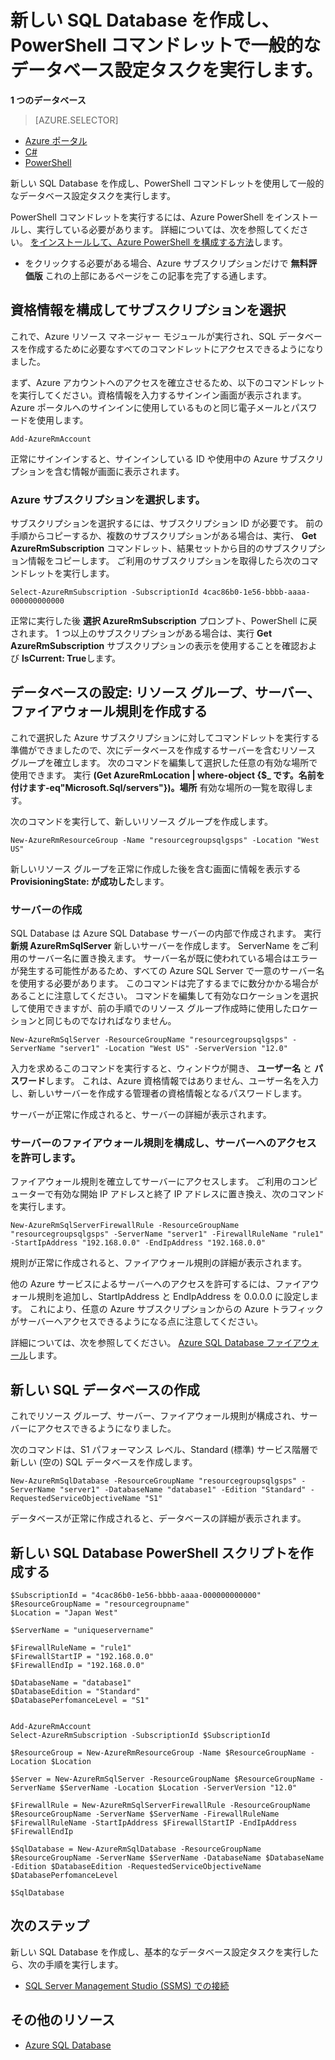 <properties 
    pageTitle="PowerShell を使用した新しい SQL Database の設定 | Microsoft Azure" 
    description="PowerShell で新しい SQL Database を作成する方法について説明します。 PowerShell コマンドレットを使用して、一般的なデータベース設定タスクを管理できます。" 
    keywords="create new sql database,database setup"
    services="sql-database" 
    documentationCenter="" 
    authors="stevestein" 
    manager="jeffreyg" 
    editor="cgronlun"/>

<tags
    ms.service="sql-database"
    ms.devlang="NA"
    ms.topic="get-started-article"
    ms.tgt_pltfrm="powershell"
    ms.workload="data-management" 
    ms.date="12/01/2015"
    ms.author="sstein"/>

# 新しい SQL Database を作成し、PowerShell コマンドレットで一般的なデータベース設定タスクを実行します。 

**1 つのデータベース**

> [AZURE.SELECTOR]
- [Azure ポータル](sql-database-get-started.md)
- [C#](sql-database-get-started-csharp.md)
- [PowerShell](sql-database-get-started-powershell.md)


新しい SQL Database を作成し、PowerShell コマンドレットを使用して一般的なデータベース設定タスクを実行します。


PowerShell コマンドレットを実行するには、Azure PowerShell をインストールし、実行している必要があります。 詳細については、次を参照してください。 [をインストールして、Azure PowerShell を構成する方法](../powershell-install-configure.md)します。

- をクリックする必要がある場合、Azure サブスクリプションだけで **無料評価版** これの上部にあるページをこの記事を完了する通します。


## 資格情報を構成してサブスクリプションを選択

これで、Azure リソース マネージャー モジュールが実行され、SQL データベースを作成するために必要なすべてのコマンドレットにアクセスできるようになりました。 

まず、Azure アカウントへのアクセスを確立させるため、以下のコマンドレットを実行してください。資格情報を入力するサインイン画面が表示されます。 Azure ポータルへのサインインに使用しているものと同じ電子メールとパスワードを使用します。

    Add-AzureRmAccount

正常にサインインすると、サインインしている ID や使用中の Azure サブスクリプションを含む情報が画面に表示されます。


### Azure サブスクリプションを選択します。

サブスクリプションを選択するには、サブスクリプション ID が必要です。 前の手順からコピーするか、複数のサブスクリプションがある場合は、実行、 **Get AzureRmSubscription** コマンドレット、結果セットから目的のサブスクリプション情報をコピーします。 ご利用のサブスクリプションを取得したら次のコマンドレットを実行します。

    Select-AzureRmSubscription -SubscriptionId 4cac86b0-1e56-bbbb-aaaa-000000000000

正常に実行した後 **選択 AzureRmSubscription** プロンプト、PowerShell に戻されます。 1 つ以上のサブスクリプションがある場合は、実行 **Get AzureRmSubscription** サブスクリプションの表示を使用することを確認および **IsCurrent: True**します。

## データベースの設定: リソース グループ、サーバー、ファイアウォール規則を作成する

これで選択した Azure サブスクリプションに対してコマンドレットを実行する準備ができましたので、次にデータベースを作成するサーバーを含むリソース グループを確立します。 次のコマンドを編集して選択した任意の有効な場所で使用できます。 実行 **(Get AzureRmLocation | where-object {$_ です。名前を付けます-eq"Microsoft.Sql/servers"})。場所** 有効な場所の一覧を取得します。

次のコマンドを実行して、新しいリソース グループを作成します。

    New-AzureRmResourceGroup -Name "resourcegroupsqlgsps" -Location "West US"

新しいリソース グループを正常に作成した後を含む画面に情報を表示する **ProvisioningState: が成功した**します。


### サーバーの作成 

SQL Database は Azure SQL Database サーバーの内部で作成されます。 実行 **新規 AzureRmSqlServer** 新しいサーバーを作成します。 ServerName をご利用のサーバー名に置き換えます。 サーバー名が既に使われている場合はエラーが発生する可能性があるため、すべての Azure SQL Server で一意のサーバー名を使用する必要があります。 このコマンドは完了するまでに数分かかる場合があることに注意してください。 コマンドを編集して有効なロケーションを選択して使用できますが、前の手順でのリソース グループ作成時に使用したロケーションと同じものでなければなりません。

    New-AzureRmSqlServer -ResourceGroupName "resourcegroupsqlgsps" -ServerName "server1" -Location "West US" -ServerVersion "12.0"

入力を求めるこのコマンドを実行すると、ウィンドウが開き、 **ユーザー名** と **パスワード**します。 これは、Azure 資格情報ではありません、ユーザー名を入力し、新しいサーバーを作成する管理者の資格情報となるパスワードします。

サーバーが正常に作成されると、サーバーの詳細が表示されます。

### サーバーのファイアウォール規則を構成し、サーバーへのアクセスを許可します。

ファイアウォール規則を確立してサーバーにアクセスします。 ご利用のコンピューターで有効な開始 IP アドレスと終了 IP アドレスに置き換え、次のコマンドを実行します。

    New-AzureRmSqlServerFirewallRule -ResourceGroupName "resourcegroupsqlgsps" -ServerName "server1" -FirewallRuleName "rule1" -StartIpAddress "192.168.0.0" -EndIpAddress "192.168.0.0"

規則が正常に作成されると、ファイアウォール規則の詳細が表示されます。

他の Azure サービスによるサーバーへのアクセスを許可するには、ファイアウォール規則を追加し、StartIpAddress と EndIpAddress を 0.0.0.0 に設定します。 これにより、任意の Azure サブスクリプションからの Azure トラフィックがサーバーへアクセスできるようになる点に注意してください。

詳細については、次を参照してください。 [Azure SQL Database ファイアウォール](sql-database-firewall-configure.md)します。


## 新しい SQL データベースの作成

これでリソース グループ、サーバー、ファイアウォール規則が構成され、サーバーにアクセスできるようになりました。

次のコマンドは、S1 パフォーマンス レベル、Standard (標準) サービス階層で新しい (空の) SQL データベースを作成します。


    New-AzureRmSqlDatabase -ResourceGroupName "resourcegroupsqlgsps" -ServerName "server1" -DatabaseName "database1" -Edition "Standard" -RequestedServiceObjectiveName "S1"


データベースが正常に作成されると、データベースの詳細が表示されます。

## 新しい SQL Database PowerShell スクリプトを作成する

    $SubscriptionId = "4cac86b0-1e56-bbbb-aaaa-000000000000"
    $ResourceGroupName = "resourcegroupname"
    $Location = "Japan West"
    
    $ServerName = "uniqueservername"
    
    $FirewallRuleName = "rule1"
    $FirewallStartIP = "192.168.0.0"
    $FirewallEndIp = "192.168.0.0"
    
    $DatabaseName = "database1"
    $DatabaseEdition = "Standard"
    $DatabasePerfomanceLevel = "S1"
    
    
    Add-AzureRmAccount
    Select-AzureRmSubscription -SubscriptionId $SubscriptionId
    
    $ResourceGroup = New-AzureRmResourceGroup -Name $ResourceGroupName -Location $Location
    
    $Server = New-AzureRmSqlServer -ResourceGroupName $ResourceGroupName -ServerName $ServerName -Location $Location -ServerVersion "12.0"
    
    $FirewallRule = New-AzureRmSqlServerFirewallRule -ResourceGroupName $ResourceGroupName -ServerName $ServerName -FirewallRuleName $FirewallRuleName -StartIpAddress $FirewallStartIP -EndIpAddress $FirewallEndIp
    
    $SqlDatabase = New-AzureRmSqlDatabase -ResourceGroupName $ResourceGroupName -ServerName $ServerName -DatabaseName $DatabaseName -Edition $DatabaseEdition -RequestedServiceObjectiveName $DatabasePerfomanceLevel
    
    $SqlDatabase
    


## 次のステップ
新しい SQL Database を作成し、基本的なデータベース設定タスクを実行したら、次の手順を実行します。

- [SQL Server Management Studio (SSMS) での接続](sql-database-connect-to-database.md)


## その他のリソース

- [Azure SQL Database](https://azure.microsoft.com/documentation/services/sql-database/)
